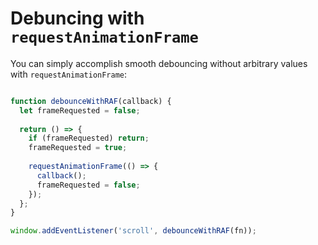 # Debuncing with `requestAnimationFrame`
You can simply accomplish smooth debouncing without arbitrary values with `requestAnimationFrame`:

```js

function debounceWithRAF(callback) {
  let frameRequested = false;
  
  return () => {
    if (frameRequested) return;
    frameRequested = true;
    
    requestAnimationFrame(() => {
      callback();
      frameRequested = false;
    });
  };
}

window.addEventListener('scroll', debounceWithRAF(fn));

```

